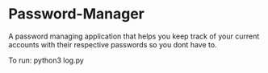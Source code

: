 # Password-Manager
A password managing application that helps you keep track of your current accounts with their respective  passwords so you dont have to.

To run:
python3 log.py
